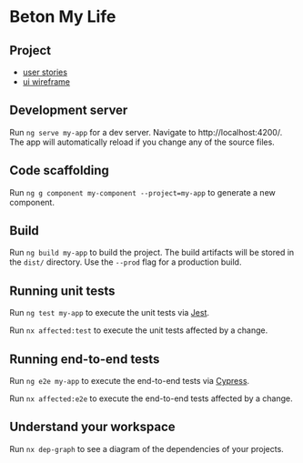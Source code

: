 # Beton My Life

## Project

- [user stories](https://docs.google.com/document/d/1EbOAMZjli7_XOO-_la1sdfmjK8Z7zDaVPo-xUccp8Q4/edit#heading=h.1gdayx1yx6m3)
- [ui wireframe](https://www.figma.com/file/viEhKGN6x0Y47CCfMsqWNT/Application-UI-Wireframes)

## Development server

Run `ng serve my-app` for a dev server. Navigate to http://localhost:4200/. The app will automatically reload if you change any of the source files.

## Code scaffolding

Run `ng g component my-component --project=my-app` to generate a new component.

## Build

Run `ng build my-app` to build the project. The build artifacts will be stored in the `dist/` directory. Use the `--prod` flag for a production build.

## Running unit tests

Run `ng test my-app` to execute the unit tests via [Jest](https://jestjs.io).

Run `nx affected:test` to execute the unit tests affected by a change.

## Running end-to-end tests

Run `ng e2e my-app` to execute the end-to-end tests via [Cypress](https://www.cypress.io).

Run `nx affected:e2e` to execute the end-to-end tests affected by a change.

## Understand your workspace

Run `nx dep-graph` to see a diagram of the dependencies of your projects.
